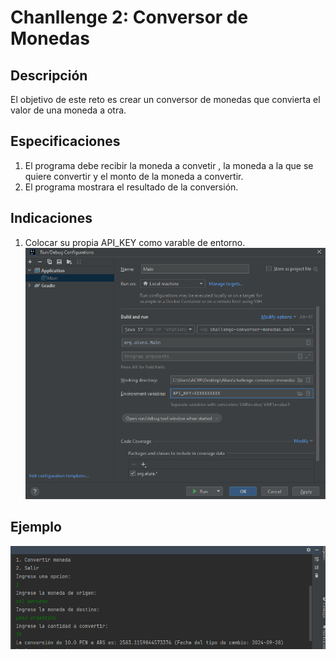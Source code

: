# Chanllenge 2: Conversor de Monedas

## Descripción
El objetivo de este reto es crear un conversor de monedas que convierta el valor de una moneda a otra.

## Especificaciones
1. El programa debe recibir la moneda a convetir , la moneda a la que se quiere convertir y el monto de la moneda a convertir.
2. El programa mostrara el resultado de la conversión.

## Indicaciones
1. Colocar su propia API_KEY como varable de entorno.
   ![CONFIGURACION](/assets/CONFIG.png)


## Ejemplo
![demo](/assets/DEMO.png)
